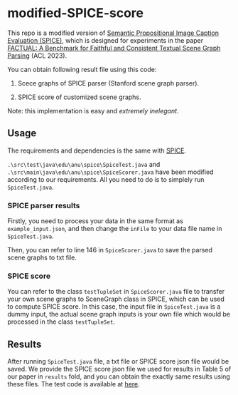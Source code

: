 # modified-SPICE-score

This repo is a modified version of [Semantic Propositional Image Caption Evaluation (SPICE)](https://github.com/peteanderson80/SPICE), which is designed for experiments in the paper [FACTUAL: A Benchmark for Faithful and Consistent Textual Scene Graph Parsing](https://arxiv.org/pdf/2305.17497.pdf) (ACL 2023).

You can obtain following result file using this code:

1. Scece graphs of SPICE parser (Stanford scene graph parser).

2. SPICE score of customized scene graphs.

Note: this implementation is easy and *extremely inelegant*.

## Usage

The requirements and dependencies is the same with [SPICE](https://github.com/peteanderson80/SPICE).

`.\src\test\java\edu\anu\spice\SpiceTest.java` and `.\src\main\java\edu\anu\spice\SpiceScorer.java` have been modified according to our requirements.
All you need to do is to simplely run `SpiceTest.java`.

### SPICE parser results

Firstly, you need to process your data in the same format as `example_input.json`, and then change the `inFile` to your data file name in `SpiceTest.java`.

Then, you can refer to line 146 in `SpiceScorer.java` to save the parsed scene graphs to txt file.

### SPICE score

You can refer to the class `testTupleSet` in `SpiceScorer.java` file to transfer your own scene graphs to SceneGraph class in SPICE, which can be used to compute SPICE score. 
In this case, the input file in `SpiceTest.java` is a dummy input, the actual scene graph inputs is your own file which would be processed in the class `testTupleSet`.

## Results

After running `SpiceTest.java` file, a txt file or SPICE score json file would be saved.
We provide the SPICE score json file we used for results in Table 5 of our paper in `results` fold, and you can obtain the exactly same results using these files.
The test code is available at [here](https://github.com/jmhessel/clipscore/blob/main/flickr8k_example/compute_metrics.py).
